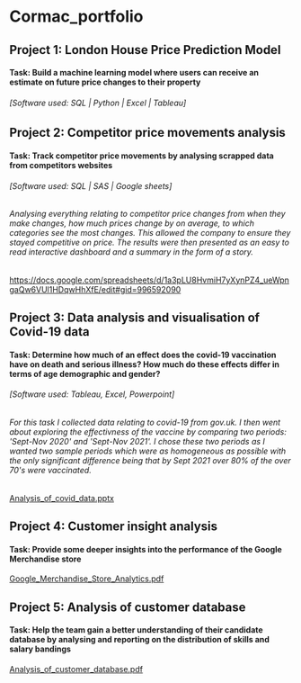 # Cormac_portfolio

## Project 1: London House Price Prediction Model
#### Task: Build a machine learning model where users can receive an estimate on future price changes to their property
###### [Software used: SQL | Python | Excel | Tableau]
###### 

## Project 2: Competitor price movements analysis
#### Task: Track competitor price movements by analysing scrapped data from competitors websites
###### [Software used: SQL | SAS | Google sheets]
###### Analysing everything relating to competitor price changes from when they make changes, how much prices change by on average, to which categories see the most changes. This allowed the company to ensure they stayed competitive on price. The results were then presented as an easy to read interactive dashboard and a summary in the form of a story.
https://docs.google.com/spreadsheets/d/1a3pLU8HvmiH7yXynPZ4_ueWpngaQw6VUl1HDqwHhXfE/edit#gid=996592090


## Project 3: Data analysis and visualisation of Covid-19 data
#### Task: Determine how much of an effect does the covid-19 vaccination have on death and serious illness? How much do these effects differ in terms of age demographic and gender?
###### [Software used: Tableau, Excel, Powerpoint]
###### For this task I collected data relating to covid-19 from gov.uk. I then went about exploring the effectivness of the vaccine by comparing two periods: 'Sept-Nov 2020' and 'Sept-Nov 2021'. I chose these two periods as I wanted two sample periods which were as homogeneous as possible with the only significant difference being that by Sept 2021 over 80% of the over 70's were vaccinated. 
[Analysis_of_covid_data.pptx](https://github.com/Cormac91/Cormac_portfolio/files/9213038/Analysis_of_covid_data.pptx)





## Project 4: Customer insight analysis
#### Task: Provide some deeper insights into the performance of the Google Merchandise store

[Google_Merchandise_Store_Analytics.pdf](https://github.com/Cormac91/Cormac_portfolio/files/9192964/Google_Merchandise_Store_Analytics.pdf)





## Project 5: Analysis of customer database
#### Task: Help the team gain a better understanding of their candidate database by analysing and reporting on the distribution of skills and salary bandings

[Analysis_of_customer_database.pdf](https://github.com/Cormac91/Cormac_portfolio/files/9213128/Analysis_of_customer_database.pdf)


